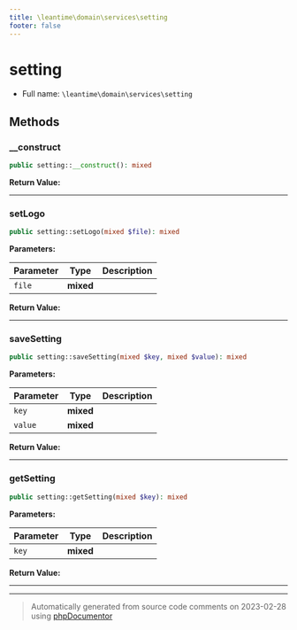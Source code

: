 ```yaml
---
title: \leantime\domain\services\setting
footer: false
---
```


# setting





* Full name: `\leantime\domain\services\setting`



## Methods

### __construct



```php
public setting::__construct(): mixed
```









**Return Value:**





---
### setLogo



```php
public setting::setLogo(mixed $file): mixed
```








**Parameters:**

| Parameter | Type | Description |
|-----------|------|-------------|
| `file` | **mixed** |  |


**Return Value:**





---
### saveSetting



```php
public setting::saveSetting(mixed $key, mixed $value): mixed
```








**Parameters:**

| Parameter | Type | Description |
|-----------|------|-------------|
| `key` | **mixed** |  |
| `value` | **mixed** |  |


**Return Value:**





---
### getSetting



```php
public setting::getSetting(mixed $key): mixed
```








**Parameters:**

| Parameter | Type | Description |
|-----------|------|-------------|
| `key` | **mixed** |  |


**Return Value:**





---


---
> Automatically generated from source code comments on 2023-02-28 using [phpDocumentor](http://www.phpdoc.org/)
